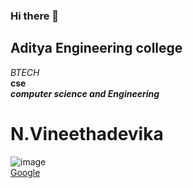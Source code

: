 ### Hi there 👋
## Aditya Engineering college

*BTECH*<br>
**cse**<br>
***computer science and Engineering***<br>
# N.Vineethadevika
![image](https://user-images.githubusercontent.com/84488013/142971516-f66765b5-a329-40d5-953b-dab1ba8afad6.png)<br>
[Google](www.google.com)



<!--
**vineethadevika/vineethadevika** is a ✨ _special_ ✨ repository because its `README.md` (this file) appears on your GitHub profile.

Here are some ideas to get you started:

- 🔭 I’m currently working on ...
- 🌱 I’m currently learning ...
- 👯 I’m looking to collaborate on ...
- 🤔 I’m looking for help with ...
- 💬 Ask me about ...
- 📫 How to reach me: ...
- 😄 Pronouns: ...
- ⚡ Fun fact: ...
-->
